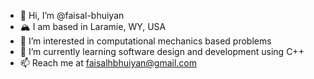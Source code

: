 - 👋 Hi, I’m @faisal-bhuiyan
-  :mountain_snow: I am based in Laramie, WY, USA
- 👀 I’m interested in computational mechanics based problems
- 🌱 I’m currently learning software design and development using C++
- 📫 Reach me at faisalhbhuiyan@gmail.com

<!---
faisal-bhuiyan/faisal-bhuiyan is a ✨ special ✨ repository because its `README.md` (this file) appears on your GitHub profile.
You can click the Preview link to take a look at your changes.
--->
